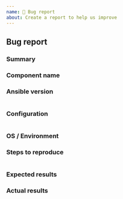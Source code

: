 ```yaml
---
name: 🐛 Bug report
about: Create a report to help us improve
---
```

## Bug report
<!--- Verify first that your issue is not already reported on GitHub -->
<!--- Also test if the latest release and devel branch are affected too -->
<!--- This form is processed by Ansibot (machine), complete *all* sections as described -->

### Summary
<!--- Explain the problem briefly below -->

### Component name
<!--- Write the name of the module, plugin, task or feature below -->

### Ansible version
<!--- Paste verbatim output from "ansible --version" between quotes -->
```paste below

```

### Configuration
<!--- Paste verbatim output from "ansible-config dump --only-changed" between quotes -->
```paste below

```

### OS / Environment
<!--- Provide all relevant information below, eg. target OS versions, network device firmware, etc. -->

### Steps to reproduce
<!--- Describe exactly how to reproduce the problem, using a minimal test-case -->

<!--- Paste example playbooks or commands between quotes below -->
```yaml

```

<!--- HINT: You can paste gist.github.com links for larger files -->

### Expected results
<!--- Describe what you expected to happen when running the steps above -->


### Actual results
<!--- Describe what actually happened. If possible run with extra verbosity (-vvvv) -->

<!--- Paste verbatim command output between quotes -->
```paste below

```
